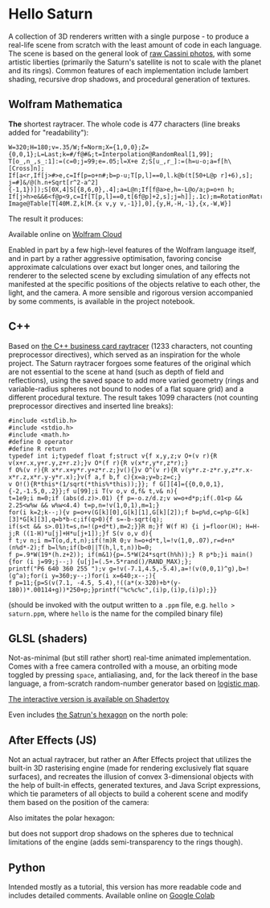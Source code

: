 # Hello Saturn

A collection of 3D renderers written with a single purpose - to produce a real-life scene from scratch with the least amount of code in each language. The scene is based on the general look of [raw Cassini photos](https://science.nasa.gov/mission/cassini/multimedia/featured-raw-images/), with some artistic liberties (primarily the Saturn's satellite is not to scale with the planet and its rings). Common features of each implementation include lambert shading, recursive drop shadows, and procedural generation of textures.

## Wolfram Mathematica

**The** shortest raytracer. The whole code is 477 characters (line breaks added for "readability"):

```
W=320;H=180;v=.35/W;f=Norm;X={1,0,0};Z={0,0,1};L=Last;k=#/f@#&;t=Interpolation@RandomReal[1,99];
T[o_,n_,s_:1]:=(c=0;j=99;e=.05;l=X+e Z;S[u_,r_]:=(h=u-o;a=f[h\[Cross]n];
If[a<r,If[j>#>e,c=If[p=o+n#;b=p-u;T[p,l]==0,l.k@b(t[50+L@p r]+6),s];
j=#]&/@(h.n+Sqrt[r^2-a^2]{-1,1})]);S[0X,4]S[{8,6,0},.4];a=L@n;If[f@a>e,h=-L@o/a;p=o+n h;
If[j>h>e&&6<f@p<9,c=If[T[p,l]==0,t[6f@p]+2,s];j=h]];.1c);m=RotationMatrix;M=m[1,Z].m[1,X];
Image@Table[T[40M.Z,k[M.{x v,y v,-1}],0],{y,H,-H,-1},{x,-W,W}]
```

The result it produces:


Available online on [Wolfram Cloud](https://www.wolframcloud.com/obj/566c07ee-4a30-44ad-8329-c29e07d14e01)

Enabled in part by a few high-level features of the Wolfram language itself, and in part by a rather aggressive optimisation, favoring concise approximate calculations over exact but longer ones, and tailoring the renderer to the selected scene by excluding simulation of any effects not manifested at the specific positions of the objects relative to each other, the light, and the camera. A more sensible and rigorous version accompanied by some comments, is available in the project notebook.

## C++

Based on [the C++ business card raytracer](https://fabiensanglard.net/rayTracing_back_of_business_card/) (1233 characters, not counting preprocessor directives), which served as an inspiration for the whole project. The Saturn raytracer forgoes some features of the original which are not essential to the scene at hand (such as depth of field and reflections), using the saved space to add more varied geometry (rings and variable-radius spheres not bound to nodes of a flat square grid) and a different procedural texture. The result takes 1099 characters (not counting preprocessor directives and inserted line breaks):

```
#include <stdlib.h>
#include <stdio.h>
#include <math.h>
#define O operator
#define R return
typedef int i;typedef float f;struct v{f x,y,z;v O+(v r){R v(x+r.x,y+r.y,z+r.z);}v O*(f r){R v(x*r,y*r,z*r);}
f O%(v r){R x*r.x+y*r.y+z*r.z;}v(){}v O^(v r){R v(y*r.z-z*r.y,z*r.x-x*r.z,x*r.y-y*r.x);}v(f a,f b,f c){x=a;y=b;z=c;}
v O!(){R*this*(1/sqrt(*this%*this));}}; f G[][4]={{0,0,0,1},{-2,-1.5,0,.2}};f u[99];i T(v o,v d,f& t,v& n){
t=1e9;i m=0;if (abs(d.z)>.01) {f p=-o.z/d.z;v w=o+d*p;if(.01<p && 2.25<w%w && w%w<4.4) t=p,n=!v(1,0,1),m=1;}
for(i k=2;k--;){v p=o+v(G[k][0],G[k][1],G[k][2]);f b=p%d,c=p%p-G[k][3]*G[k][3],q=b*b-c;if(q>0){f s=-b-sqrt(q);
if(s<t && s>.01)t=s,n=!(p+d*t),m=2;}}R m;}f W(f H) {i j=floor(H); H=H-j;R ((1-H)*u[j]+H*u[j+1]);}f S(v o,v d){
f t;v n;i m=T(o,d,t,n);if(!m)R 0;v h=o+d*t,l=!v(1,0,.07),r=d+n*(n%d*-2);f b=l%n;if(b<0||T(h,l,t,n))b=0;
f p=.9*W(19*(h.z+2)); if(m&1){p=.5*W(24*sqrt(h%h));} R p*b;}i main(){for (i j=99;j--;) {u[j]=(.5+.5*rand()/RAND_MAX);};
printf("P6 640 360 255 ");v g=!v(-7.1,4.5,-5.4),a=!(v(0,0,1)^g),b=!(g^a);for(i y=360;y--;)for(i x=640;x--;){
f p=11;{p=S(v(7.1, -4.5, 5.4),!((a*(x-320)+b*(y-180))*.00114+g))*250+p;}printf("%c%c%c",(i)p,(i)p,(i)p);}}
```

(should be invoked with the output written to a `.ppm` file, e.g. ```hello > saturn.ppm```, where `hello` is the name for the compiled binary file)


## GLSL (shaders)

Not-as-minimal (but still rather short) real-time animated implementation. Comes with a free camera controlled with a mouse, an orbiting mode toggled by pressing `space`, antialiasing, and, for the lack thereof in the base language, a from-scratch random-number generator based on [logistic map](https://en.wikipedia.org/wiki/Logistic_map).

[The interactive version is available on Shadertoy](https://www.shadertoy.com/embed/stByRG?paused=false)

Even includes [the Satrun's hexagon](https://en.wikipedia.org/wiki/Saturn%27s_hexagon) on the north pole:


## After Effects (JS)

Not an actual raytracer, but rather an After Effects project that utilizes the built-in 3D rasterising engine (made for rendering exclusively flat square surfaces), and recreates the illusion of convex 3-dimensional objects with the help of built-in effects, generated textures, and Java Script expressions, which tie parameters of all objects to build a coherent scene and modify them based on the position of the camera:


Also imitates the polar hexagon:


but does not support drop shadows on the spheres due to technical limitations of the engine (adds semi-transparency to the rings though).

## Python

Intended mostly as a tutorial, this version has more readable code and includes detailed comments. Available online on [Google Colab](https://colab.research.google.com/drive/1PR4u2Hia5xthwy1G5SM-yVO5H_cr1HCY#scrollTo=5b39d429)
